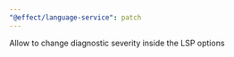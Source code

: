 ```yaml
---
"@effect/language-service": patch
---
```


Allow to change diagnostic severity inside the LSP options
